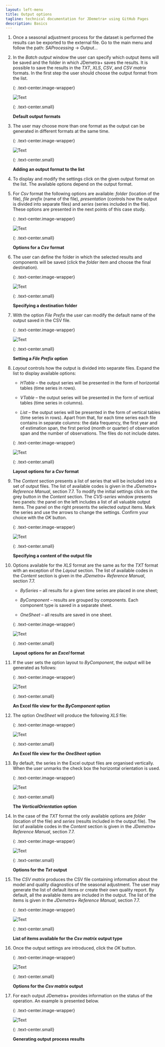 ```yaml
---
layout: left-menu
title: Output options
tagline: technical documentation for JDemetra+ using GitHub Pages
description: Basics
---
```



1.  Once a seasonal adjustment process for the dataset is performed the
    results can be exported to the external file. Go to the main menu
    and follow the path: *SAProcessing* → *Output…*

2.  In the *Batch output* window the user can specify which output items
    will be saved and the folder in which JDemetra+ saves the results.
    It is possible to save the results in the *TXT*, *XLS*, *CSV*, and
    *CSV matrix* formats. In the first step the user should choose the
    output format from the list.

	{: .text-center.image-wrapper}

	![Text](/assets/img/user-guide/UDimage6.jpg)
	
	{: .text-center.small}
	
	**Default output formats**

3.  The user may choose more than one format as the output can be
    generated in different formats at the same time.

	{: .text-center.image-wrapper}

	![Text](/assets/img/user-guide/UDimage7.jpg)

	{: .text-center.small}

	**Adding an output format to the list**

4.  To display and modify the settings click on the given output format
    on the list. The available options depend on the output format.

5.  For *Csv* format the following options are available: *folder*
    (location of the file), *file prefix* (name of the file),
    *presentation* (controls how the output is divided into separate
    files) and *series* (series included in the file). These options are
    presented in the next points of this case study.

	{: .text-center.image-wrapper}

	![Text](/assets/img/user-guide/UDimage8.jpg)

	{: .text-center.small}

	**Options for a *Csv* format**

6.  The user can define the folder in which the selected results and
    components will be saved (click the *folder* item and choose the
    final destination).

	{: .text-center.image-wrapper}

	![Text](/assets/img/user-guide/UDimage9.jpg)

	{: .text-center.small}

	**Specifying a destination folder**

7.  With the option *File Prefix* the user can modify the default name
    of the output saved in the CSV file.

	{: .text-center.image-wrapper}

	![Text](/assets/img/user-guide/UDimage10.jpg)

	{: .text-center.small}

	**Setting a *File Prefix* option**

8.  *Layout* controls how the output is divided into separate files.
    Expand the list to display available options:

	-   *HTable* – the output series will be presented in the form of
		horizontal tables (time series in rows).

	-   *VTable* – the output series will be presented in the form of
		vertical tables (time series in columns).

	-   *List* – the output series will be presented in the form of vertical
		tables (time series in rows). Apart from that, for each time series
		each file contains in separate columns: the data frequency, the
		first year and of estimation span, the first period (month or
		quarter) of observation span and the number of observations. The
		files do not include dates.

	{: .text-center.image-wrapper}

	![Text](/assets/img/user-guide/UDimage11.jpg)

	{: .text-center.small}

	**Layout options for a *Csv* format**

9.  The *Content* section presents a list of series that will be
    included into a set of output files. The list of available codes is
    given in the *JDemetra+ Reference Manual*, section 7.7. To modify
    the initial settings click on the grey button in the *Content*
    section. The *CVS-series* window presents two panels: the panel on
    the left includes a list of all valuable output items. The panel on
    the right presents the selected output items. Mark the series and
    use the arrows to change the settings. Confirm your choice with the
    *OK* button.

	{: .text-center.image-wrapper}

	![Text](/assets/img/user-guide/UDimage12.jpg)

	{: .text-center.small}

	**Specifying a content of the output file**

10. Options available for the *XLS* format are the same as for the *TXT*
    format with an exception of the *Layout* section. The list of
    available codes in the *Content* section is given in the *JDemetra+
    Reference Manual*, section 7.7.

	-   *BySeries* – all results for a given time series are placed in one
		sheet;

	-   *ByComponent* – results are grouped by components. Each component
		type is saved in a separate sheet.

	-   *OneSheet* – all results are saved in one sheet.

	{: .text-center.image-wrapper}

	![Text](/assets/img/user-guide/UDimage13.jpg)

	{: .text-center.small}

	**Layout options for an *Excel* format**

11. If the user sets the option layout to *ByComponent*, the output will
    be generated as follows:

	{: .text-center.image-wrapper}

	![Text](/assets/img/user-guide/UDimage14.jpg)

	{: .text-center.small}

	**An Excel file view for the *ByComponent* option**

12. The option *OneSheet* will produce the following *XLS* file:

	{: .text-center.image-wrapper}

	![Text](/assets/img/user-guide/UDimage15.jpg)

	{: .text-center.small}

	**An Excel file view for the *OneSheet* option**

13. By default, the series in the Excel output files are organised
    vertically. When the user unmarks the check box the horizontal
    orientation is used.

	{: .text-center.image-wrapper}

	![Text](/assets/img/user-guide/UDimage16.jpg)

	{: .text-center.small}

	**The *VerticalOrientatio*n option**

14. In the case of the *TXT* format the only available options are *folder*
    (location of the file) and *series* (results included in the output
    file). The list of available codes in the *Content* section is given
    in the *JDemetra+ Reference Manual*, section 7.7.

	{: .text-center.image-wrapper}

	![Text](/assets/img/user-guide/UDimage17.jpg)

	{: .text-center.small}

	**Options for the *Txt* output**

15. The *CSV matrix* produces the CSV file containing information about
    the model and quality diagnostics of the seasonal adjustment. The
    user may generate the list of default items or create their own
    quality report. By default, all the available items are included in
    the output. The list of the items is given in the *JDemetra+
    Reference Manual*, section 7.7.

	{: .text-center.image-wrapper}

	![Text](/assets/img/user-guide/UDimage18.jpg)

	{: .text-center.small}
	
	**List of items available for the *Csv matrix* output type**

16. Once the output settings are introduced, click the *OK* button.

	{: .text-center.image-wrapper}

	![Text](/assets/img/user-guide/UDimage19.jpg)

	{: .text-center.small}

	**Options for the *Csv matrix* output**

17. For each output JDemetra+ provides information on the status of the
    operation. An example is presented below.

	{: .text-center.image-wrapper}

	![Text](/assets/img/user-guide/UDimage20.jpg)

	{: .text-center.small}

	**Generating output process results**
	
